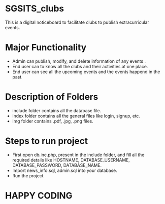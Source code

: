 # SGSITS_clubs
This is a digital noticeboard to facilitate clubs to publish extracurricular events.
# Major Functionality
* Admin can publish, modify, and delete information of any events .
* End user can to know all the clubs and their activities at one place.
* End user can see all the upcoming events and the events happend in the past.
# Description of Folders
* include folder contains all the database file.
* index folder contains all the general files like login, signup, etc.
* img folder contains .pdf, .jpg, .png files.
# Steps to run project
* First open db.inc.php, present in the include folder, and fill all the required details like HOSTNAME, DATABASE_USERNAME, DATABASE_PASSWORD, DATABASE_NAME.
* Import news_info.sql, admin.sql into your database.
* Run the project

# HAPPY CODING 
